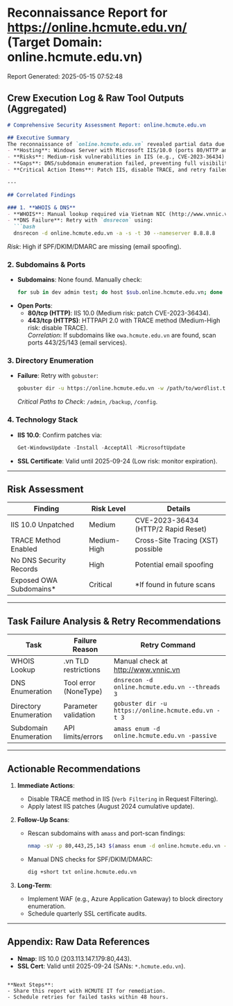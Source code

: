 # Reconnaissance Report for https://online.hcmute.edu.vn/ (Target Domain: online.hcmute.edu.vn)

Report Generated: 2025-05-15 07:52:48

## Crew Execution Log & Raw Tool Outputs (Aggregated)

```markdown
# Comprehensive Security Assessment Report: online.hcmute.edu.vn  

## Executive Summary  
The reconnaissance of `online.hcmute.edu.vn` revealed partial data due to technical limitations in WHOIS, DNS, subdomain, and directory enumeration tasks. Key findings include:  
- **Hosting**: Windows Server with Microsoft IIS/10.0 (ports 80/HTTP and 443/HTTPS open).  
- **Risks**: Medium-risk vulnerabilities in IIS (e.g., CVE-2023-36434) and exposed TRACE method (XST potential).  
- **Gaps**: DNS/subdomain enumeration failed, preventing full visibility into email security (SPF/DKIM/DMARC) and shadow IT.  
- **Critical Action Items**: Patch IIS, disable TRACE, and retry failed scans with adjusted parameters.  

---  

## Correlated Findings  

### 1. **WHOIS & DNS**  
- **WHOIS**: Manual lookup required via Vietnam NIC (http://www.vnnic.vn). Expect institutional contacts (low risk).  
- **DNS Failure**: Retry with `dnsrecon` using:  
  ```bash
  dnsrecon -d online.hcmute.edu.vn -a -s -t 30 --nameserver 8.8.8.8
  ```  
  *Risk*: High if SPF/DKIM/DMARC are missing (email spoofing).  

### 2. **Subdomains & Ports**  
- **Subdomains**: None found. Manually check:  
  ```bash
  for sub in dev admin test; do host $sub.online.hcmute.edu.vn; done
  ```  
- **Open Ports**:  
  - **80/tcp (HTTP)**: IIS 10.0 (Medium risk: patch CVE-2023-36434).  
  - **443/tcp (HTTPS)**: HTTPAPI 2.0 with TRACE method (Medium-High risk: disable TRACE).  
  *Correlation*: If subdomains like `owa.hcmute.edu.vn` are found, scan ports 443/25/143 (email services).  

### 3. **Directory Enumeration**  
- **Failure**: Retry with `gobuster`:  
  ```bash
  gobuster dir -u https://online.hcmute.edu.vn -w /path/to/wordlist.txt -t 5 -x php,html
  ```  
  *Critical Paths to Check*: `/admin`, `/backup`, `/config`.  

### 4. **Technology Stack**  
- **IIS 10.0**: Confirm patches via:  
  ```powershell
  Get-WindowsUpdate -Install -AcceptAll -MicrosoftUpdate
  ```  
- **SSL Certificate**: Valid until 2025-09-24 (Low risk: monitor expiration).  

---  

## Risk Assessment  

| **Finding**               | **Risk Level** | **Details**                          |  
|---------------------------|---------------|--------------------------------------|  
| IIS 10.0 Unpatched        | Medium         | CVE-2023-36434 (HTTP/2 Rapid Reset) |  
| TRACE Method Enabled      | Medium-High    | Cross-Site Tracing (XST) possible    |  
| No DNS Security Records   | High           | Potential email spoofing             |  
| Exposed OWA Subdomains*   | Critical       | *If found in future scans            |  

---  

## Task Failure Analysis & Retry Recommendations  

| **Task**               | **Failure Reason**          | **Retry Command**                          |  
|------------------------|----------------------------|--------------------------------------------|  
| WHOIS Lookup           | .vn TLD restrictions       | Manual check at http://www.vnnic.vn        |  
| DNS Enumeration        | Tool error (NoneType)      | `dnsrecon -d online.hcmute.edu.vn --threads 3` |  
| Directory Enumeration  | Parameter validation       | `gobuster dir -u https://online.hcmute.edu.vn -t 3` |  
| Subdomain Enumeration  | API limits/errors          | `amass enum -d online.hcmute.edu.vn -passive` |  

---  

## Actionable Recommendations  

1. **Immediate Actions**:  
   - Disable TRACE method in IIS (`Verb Filtering` in Request Filtering).  
   - Apply latest IIS patches (August 2024 cumulative update).  

2. **Follow-Up Scans**:  
   - Rescan subdomains with `amass` and port-scan findings:  
     ```bash
     nmap -sV -p 80,443,25,143 $(amass enum -d online.hcmute.edu.vn -passive)
     ```  
   - Manual DNS checks for SPF/DKIM/DMARC:  
     ```bash
     dig +short txt online.hcmute.edu.vn
     ```  

3. **Long-Term**:  
   - Implement WAF (e.g., Azure Application Gateway) to block directory enumeration.  
   - Schedule quarterly SSL certificate audits.  

---  

## Appendix: Raw Data References  
- **Nmap**: IIS 10.0 (203.113.147.179:80,443).  
- **SSL Cert**: Valid until 2025-09-24 (SANs: `*.hcmute.edu.vn`).  
```  

**Next Steps**:  
- Share this report with HCMUTE IT for remediation.  
- Schedule retries for failed tasks within 48 hours.